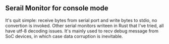 ## Serail Monitor for console mode
It's quit simple: receive bytes from serial port and write bytes to stdio, no convertion is invoked. Other serial monitors writeen in Rust that I've tried, all have utf-8 decoding issues. It's mainly used to recv debug message from SoC devices, in which case data corruption is inevitable.
